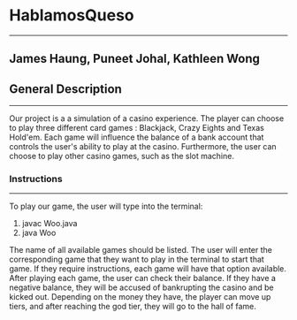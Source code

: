 # HablamosQueso
---
James Haung, Puneet Johal, Kathleen Wong
---

## General Description
---
Our project is a a simulation of a casino experience. The player can choose to
play three different card games : Blackjack, Crazy Eights and Texas Hold'em.
Each game will influence the balance of a bank account that controls the user's
ability to play at the casino. Furthermore, the user can choose to play other casino
games, such as the slot machine.

### Instructions
---

To play our game, the user will type into the terminal:
  1. javac Woo.java
  2. java Woo

The name of all available games should be listed. The user will enter the
corresponding game that they want to play in the terminal to start that game.
If they require instructions, each game will have that option available. After
playing each game, the user can check their balance. If they have a negative
balance, they will be accused of bankrupting the casino and be kicked out.
Depending on the money they have, the player can move up tiers, and after
reaching the god tier, they will go to the hall of fame.
